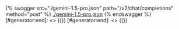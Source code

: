 [#generator:start]: <> ({ "template": "openapi" })
[#generator:start]: <> ({ "template": "openapi" })
{% swagger src="./gemini-1.5-pro.json" path="/v2/chat/completions" method="post" %}
[./gemini-1.5-pro.json](./gemini-1.5-pro.json)
{% endswagger %}
[#generator:end]: <> ({})
[#generator:end]: <> ({})